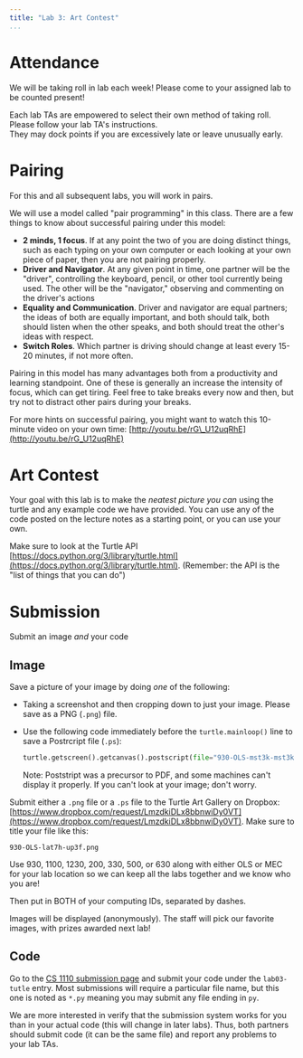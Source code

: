 ```yaml
---
title: "Lab 3: Art Contest"
...
```


# Attendance

We will be taking roll in lab each week! Please come to your assigned lab to be counted present!

Each lab TAs are empowered to select their own method of taking roll.
Please follow your lab TA's instructions.  
They may dock points if you  are excessively late or leave unusually early.


# Pairing

For this and all subsequent labs, you will work in pairs.

We will use a model called "pair programming" in this class. There are a
few things to know about successful pairing under this model:

-   **2 minds, 1 focus**. If at any point the two of you are doing
    distinct things, such as each typing on your own computer or each
    looking at your own piece of paper, then you are not pairing
    properly.
-   **Driver and Navigator**. At any given point in time, one partner
    will be the "driver", controlling the keyboard, pencil, or other
    tool currently being used. The other will be the "navigator,"
    observing and commenting on the driver's actions
-   **Equality and Communication**. Driver and navigator are equal
    partners; the ideas of both are equally important, and both should
    talk, both should listen when the other speaks, and both should
    treat the other's ideas with respect.
-   **Switch Roles**. Which partner is driving should change at least
    every 15-20 minutes, if not more often.

Pairing in this model has many advantages both from a productivity and
learning standpoint. One of these is generally an increase the intensity
of focus, which can get tiring. Feel free to take breaks every now and
then, but try not to distract other pairs during your breaks.

For more hints on successful pairing, you might want to watch this
10-minute video on your own time:
[http://youtu.be/rG\_U12uqRhE](http://youtu.be/rG_U12uqRhE)

# Art Contest

Your goal with this lab is to make the *neatest picture you can* using
the turtle and any example code we have provided. You can use any of the
code posted on the lecture notes as a starting point, or you can use
your own.

Make sure to look at the Turtle API
[https://docs.python.org/3/library/turtle.html](https://docs.python.org/3/library/turtle.html).
(Remember: the API is the "list of things that you can do")

# Submission

Submit an image *and* your code

## Image 

Save a picture of your image by doing *one* of the following:

-   Taking a screenshot and then cropping down to just your image.
    Please save as a PNG (`.png`) file.

-   Use the following code immediately before the `turtle.mainloop()` line to save a Postrcript file (`.ps`):
    
    ````python
    turtle.getscreen().getcanvas().postscript(file="930-OLS-mst3k-mst3k.ps", colormode="color")
    ````
    
    Note: Poststript was a precursor to PDF, and some machines can't display it properly.
    If you can't look at your image; don't worry.

Submit either a `.png` file or a `.ps` file to the Turtle Art Gallery on Dropbox:
[https://www.dropbox.com/request/LmzdkiDLx8bbnwiDy0VT](https://www.dropbox.com/request/LmzdkiDLx8bbnwiDy0VT).
Make sure to title your file like this:

`930-OLS-lat7h-up3f.png`

Use 930, 1100, 1230, 200, 330, 500, or 630
along with either OLS or MEC for your lab location
so we can keep all the labs together and we know who you are!

Then put in BOTH of your computing IDs, separated by dashes.

Images will be displayed (anonymously).
The staff will pick our favorite images, with prizes awarded next lab!

## Code

Go to the [CS 1110 submission page](https://archimedes.cs.virginia.edu/cs1110/) and submit your code under the `lab03-tutle` entry.
Most submissions will require a particular file name, but this one is noted as `*.py` meaning you may submit any file ending in `py`.

We are more interested in verify that the submission system works for you than in your actual code (this will change in later labs).
Thus, both partners should submit code (it can be the same file) and report any problems to your lab TAs.
